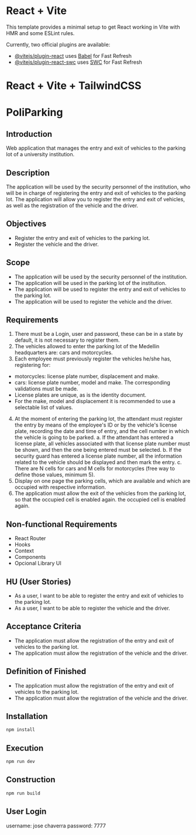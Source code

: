 # React + Vite

This template provides a minimal setup to get React working in Vite with HMR and some ESLint rules.

Currently, two official plugins are available:

- [@vitejs/plugin-react](https://github.com/vitejs/vite-plugin-react/blob/main/packages/plugin-react/README.md) uses [Babel](https://babeljs.io/) for Fast Refresh
- [@vitejs/plugin-react-swc](https://github.com/vitejs/vite-plugin-react-swc) uses [SWC](https://swc.rs/) for Fast Refresh

# React + Vite + TailwindCSS

# PoliParking

## Introduction

Web application that manages the entry and exit of vehicles to the parking lot of a university institution.

## Description

The application will be used by the security personnel of the institution, who will be in charge of registering the entry and exit of vehicles to the parking lot. The application will allow you to register the entry and exit of vehicles, as well as the registration of the vehicle and the driver.

## Objectives

- Register the entry and exit of vehicles to the parking lot.
- Register the vehicle and the driver.

## Scope

- The application will be used by the security personnel of the institution.
- The application will be used in the parking lot of the institution.
- The application will be used to register the entry and exit of vehicles to the parking lot.
- The application will be used to register the vehicle and the driver.

## Requirements

1. There must be a Login, user and password, these can be in a state by default, it is not necessary to register them.
2. The vehicles allowed to enter the parking lot of the Medellin headquarters are: cars and motorcycles.
3. Each employee must previously register the vehicles he/she has, registering for:
- motorcycles: license plate number, displacement and make.
- cars: license plate number, model and make.
The corresponding validations must be made.
- License plates are unique, as is the identity document.
- For the make, model and displacement it is recommended to use a selectable list of values.
4. At the moment of entering the parking lot, the attendant must register the entry by means of the employee's ID or by the vehicle's license plate, recording the date and time of entry, and the cell number in which the vehicle is going to be parked.
a. If the attendant has entered a license plate, all vehicles associated with that license plate number must be shown, and then the one being entered must be selected.
b. If the security guard has entered a license plate number, all the information related to the vehicle should be displayed and then mark the entry.
c. There are N cells for cars and M cells for motorcycles (free way to define those values, minimum 5).
5. Display on one page the parking cells, which are available and which are occupied with respective information.
6. The application must allow the exit of the vehicles from the parking lot, so that the occupied cell is enabled again. the occupied cell is enabled again.

## Non-functional Requirements

- React Router
- Hooks
- Context
- Components
- Opcional Library UI

## HU (User Stories)

- As a user, I want to be able to register the entry and exit of vehicles to the parking lot.
- As a user, I want to be able to register the vehicle and the driver.

## Acceptance Criteria

- The application must allow the registration of the entry and exit of vehicles to the parking lot.
- The application must allow the registration of the vehicle and the driver.

## Definition of Finished

- The application must allow the registration of the entry and exit of vehicles to the parking lot.
- The application must allow the registration of the vehicle and the driver.

## Installation

```bash
npm install
```

## Execution

```bash
npm run dev
```

## Construction

```bash
npm run build
```

## User Login

username: jose chaverra
password: 7777